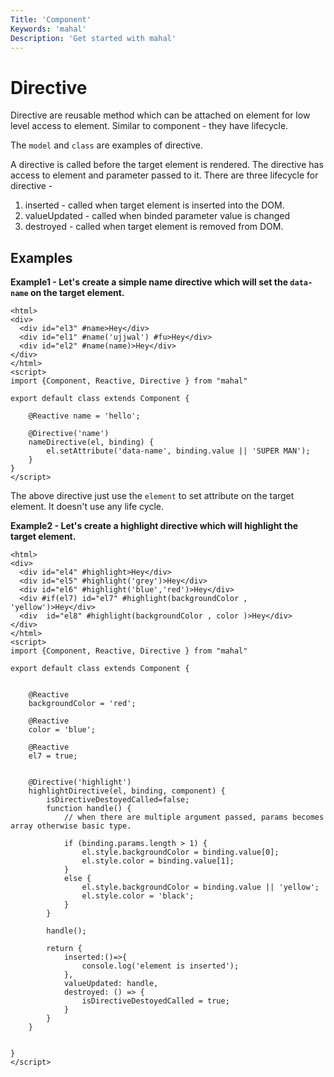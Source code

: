 ```yaml
---
Title: 'Component'
Keywords: 'mahal'
Description: 'Get started with mahal'
---
```


# Directive

Directive are reusable method which can be attached on element for low level access to element. Similar to component - they have lifecycle. 

The `model` and `class` are examples of directive.

A directive is called before the target element is rendered. The directive has access to element and parameter passed to it. There are three lifecycle for directive - 

1. inserted - called when target element is inserted into the DOM.
2. valueUpdated - called when binded parameter value is changed
3. destroyed - called when target element is removed from DOM.

## Examples

**Example1 - Let's create a simple name directive which will set the `data-name` on the target element.**

```
<html>
<div>
  <div id="el3" #name>Hey</div>
  <div id="el1" #name('ujjwal') #fu>Hey</div>
  <div id="el2" #name(name)>Hey</div>
</div>
</html>
<script>
import {Component, Reactive, Directive } from "mahal"

export default class extends Component {

    @Reactive name = 'hello';

    @Directive('name')
    nameDirective(el, binding) {
        el.setAttribute('data-name', binding.value || 'SUPER MAN');
    }
}
</script>
```

The above directive just use the `element` to set attribute on the target element. It doesn't use any life cycle.


**Example2 - Let's create a highlight directive which will highlight the target element.**

```
<html>
<div>
  <div id="el4" #highlight>Hey</div>
  <div id="el5" #highlight('grey')>Hey</div>
  <div id="el6" #highlight('blue','red')>Hey</div>
  <div #if(el7) id="el7" #highlight(backgroundColor , 'yellow')>Hey</div>
  <div  id="el8" #highlight(backgroundColor , color )>Hey</div>
</div>
</html>
<script>
import {Component, Reactive, Directive } from "mahal"

export default class extends Component {


    @Reactive
    backgroundColor = 'red';

    @Reactive
    color = 'blue';

    @Reactive
    el7 = true;


    @Directive('highlight')
    highlightDirective(el, binding, component) {
        isDirectiveDestoyedCalled=false;
        function handle() {
            // when there are multiple argument passed, params becomes array otherwise basic type.

            if (binding.params.length > 1) {
                el.style.backgroundColor = binding.value[0];
                el.style.color = binding.value[1];
            }
            else {
                el.style.backgroundColor = binding.value || 'yellow';
                el.style.color = 'black';
            }
        }
        
        handle();

        return {
            inserted:()=>{
                console.log('element is inserted');
            },
            valueUpdated: handle,
            destroyed: () => {
                isDirectiveDestoyedCalled = true;
            }
        }
    }

    
}
</script>
```


